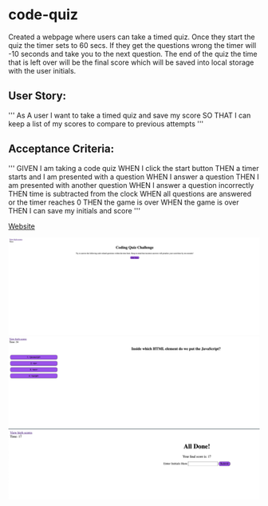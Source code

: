 # code-quiz

Created a webpage where users can take a timed quiz. Once they start the quiz the timer sets to 60 secs. If they get the questions wrong the timer will -10 seconds and take you to the next question. The end of the quiz the time that is left over will be the final score which will be saved into local storage with the user initials. 

## User Story: 
'''
As A user
I want to take a timed quiz and save my score 
SO THAT I can keep a list of my scores to compare to previous attempts
'''

## Acceptance Criteria:
'''
GIVEN I am taking a code quiz
WHEN I click the start button
THEN a timer starts and I am presented with a question
WHEN I answer a question
THEN I am presented with another question
WHEN I answer a question incorrectly
THEN time is subtracted from the clock
WHEN all questions are answered or the timer reaches 0
THEN the game is over
WHEN the game is over
THEN I can save my initials and score
'''


[Website](https://github.com/mintedd/code-quiz)

![alt text](./assets/photos/Screen%20Shot%202022-10-24%20at%207.37.23%20PM.png)
![alt text](./assets/photos/Screen%20Shot%202022-10-24%20at%207.37.31%20PM.png)
![alt text](./assets/photos/Screen%20Shot%202022-10-24%20at%207.40.37%20PM.png)